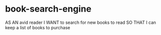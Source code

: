 # book-search-engine
AS AN avid reader I WANT to search for new books to read SO THAT I can keep a list of books to purchase
